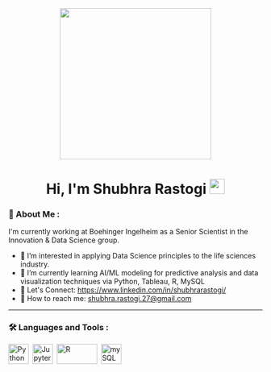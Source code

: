 <div id="header" align="center">
  <img src="https://th.bing.com/th/id/OIP.NZyvBGh_dDbIrkbmAlnEhgHaGL?w=224&h=187&c=7&r=0&o=5&dpr=1.1&pid=1.7.svg" width="300"/>
</div>

<h1 align="center">
  Hi, I'm Shubhra Rastogi
  <img src="https://media.giphy.com/media/hvRJCLFzcasrR4ia7z/giphy.gif" width="30px"/>
</h1>

### 🌟 About Me :
I'm currently working at Boehinger Ingelheim as a Senior Scientist in the Innovation & Data Science group.

- 👀 I’m interested in applying Data Science principles to the life sciences industry. 
- 🌱 I’m currently learning AI/ML modeling for predictive analysis and data visualization techniques via Python, Tableau, R, MySQL
- 🔗 Let's Connect: https://www.linkedin.com/in/shubhrarastogi/
- 📧 How to reach me: shubhra.rastogi.27@gmail.com

---
### :hammer_and_wrench: Languages and Tools :
<div>
  <img src="https://th.bing.com/th/id/R.10327dc6812b05b66a2b6b44c55a097c?rik=nKIXnE7Aetd6Uw&pid=ImgRaw&r=0.svg" title="Python" alt="Python" width="40" height="40"/>&nbsp;
  <img src="https://th.bing.com/th/id/OIP.0mCiWTczNAO4uRHiecvftQHaIr?rs=1&pid=ImgDetMain.svg" title="Jupyter" alt="Jupyter" width="40" height="40"/>&nbsp;
  <img src="https://th.bing.com/th/id/R.e208fda7e2ff974949d8dbb12099acbf?rik=Ms%2b4%2fjleEr9N%2fA&pid=ImgRaw&r=0.svg" title="R" alt="R" width="80" height="40"/>&nbsp;
  <img src="https://th.bing.com/th?id=OIP.JVt34lGxmm0GAGNNL_mwBgHaHa&w=250&h=250&c=8&rs=1&qlt=90&r=0&o=6&dpr=1.1&pid=3.1&rm=2.svg" title="mySQL" alt="mySQL" width="40" height="40"/>&nbsp;
</div>



<!---
Shubhra-Rastogi/Shubhra-Rastogi is a ✨ special ✨ repository because its `README.md` (this file) appears on your GitHub profile.
You can click the Preview link to take a look at your changes.
--->
